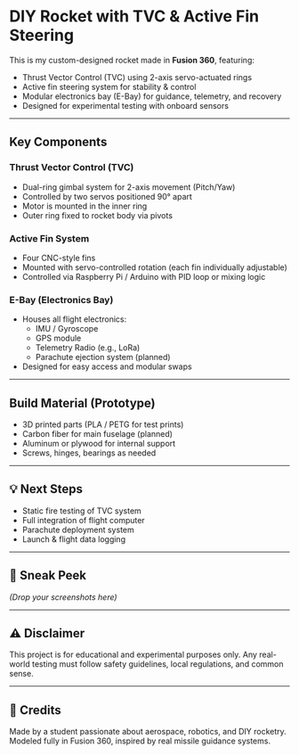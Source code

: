 #  DIY Rocket with TVC & Active Fin Steering

This is my custom-designed rocket made in **Fusion 360**, featuring:

- Thrust Vector Control (TVC) using 2-axis servo-actuated rings
- Active fin steering system for stability & control
- Modular electronics bay (E-Bay) for guidance, telemetry, and recovery
- Designed for experimental testing with onboard sensors

---

##  Key Components

###  Thrust Vector Control (TVC)
- Dual-ring gimbal system for 2-axis movement (Pitch/Yaw)
- Controlled by two servos positioned 90° apart
- Motor is mounted in the inner ring
- Outer ring fixed to rocket body via pivots

###  Active Fin System
- Four CNC-style fins
- Mounted with servo-controlled rotation (each fin individually adjustable)
- Controlled via Raspberry Pi / Arduino with PID loop or mixing logic

###  E-Bay (Electronics Bay)
- Houses all flight electronics:
  - IMU / Gyroscope
  - GPS module
  - Telemetry Radio (e.g., LoRa)
  - Parachute ejection system (planned)
- Designed for easy access and modular swaps

---

##  Build Material (Prototype)
- 3D printed parts (PLA / PETG for test prints)
- Carbon fiber for main fuselage (planned)
- Aluminum or plywood for internal support
- Screws, hinges, bearings as needed

---

## 💡 Next Steps
- Static fire testing of TVC system
- Full integration of flight computer
- Parachute deployment system
- Launch & flight data logging

---

## 📸 Sneak Peek
*(Drop your screenshots here)*

---

## ⚠️ Disclaimer
This project is for educational and experimental purposes only. Any real-world testing must follow safety guidelines, local regulations, and common sense.

---

## 💬 Credits
Made by a student passionate about aerospace, robotics, and DIY rocketry.  
Modeled fully in Fusion 360, inspired by real missile guidance systems.


